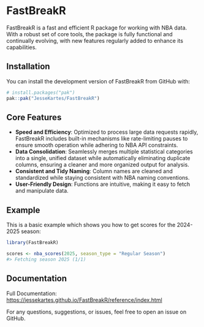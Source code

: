 
<!-- README.md is generated from README.Rmd. Please edit that file -->

# FastBreakR

<!-- badges: start -->
<!-- badges: end -->

FastBreakR is a fast and efficient R package for working with NBA data.
With a robust set of core tools, the package is fully functional and
continually evolving, with new features regularly added to enhance its
capabilities.

## Installation

You can install the development version of FastBreakR from GitHub with:

``` r
# install.packages("pak")
pak::pak("JesseKartes/FastBreakR")
```

## Core Features

- **Speed and Efficiency**: Optimized to process large data requests
  rapidly, FastBreakR includes built-in mechanisms like rate-limiting
  pauses to ensure smooth operation while adhering to NBA API
  constraints.
- **Data Consolidation**: Seamlessly merges multiple statistical
  categories into a single, unified dataset while automatically
  eliminating duplicate columns, ensuring a cleaner and more organized
  output for analysis.
- **Consistent and Tidy Naming**: Column names are cleaned and
  standardized while staying consistent with NBA naming conventions.
- **User-Friendly Design**: Functions are intuitive, making it easy to
  fetch and manipulate data.

## Example

This is a basic example which shows you how to get scores for the
2024-2025 season:

``` r
library(FastBreakR)

scores <- nba_scores(2025, season_type = "Regular Season")
#> Fetching season 2025 (1/1)
```

## Documentation

Full Documentation:
<https://jessekartes.github.io/FastBreakR/reference/index.html>

For any questions, suggestions, or issues, feel free to open an issue on
GitHub.
